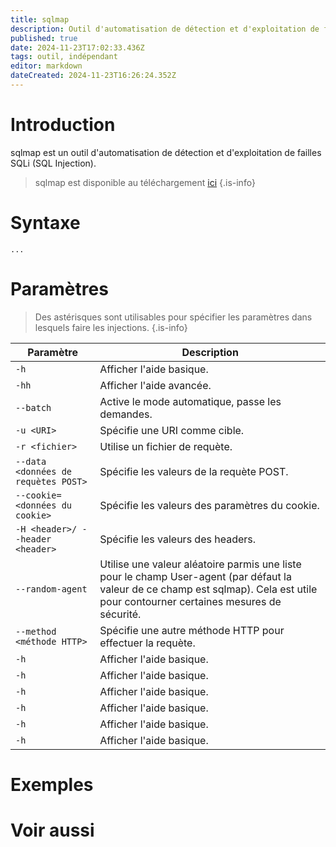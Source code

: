 ```yaml
---
title: sqlmap
description: Outil d'automatisation de détection et d'exploitation de failles SQLi (SQL Injection).
published: true
date: 2024-11-23T17:02:33.436Z
tags: outil, indépendant
editor: markdown
dateCreated: 2024-11-23T16:26:24.352Z
---
```


# Introduction

sqlmap est un outil d'automatisation de détection et d'exploitation de failles SQLi (SQL Injection).

> sqlmap est disponible au téléchargement [ici](https://github.com/sqlmapproject/sqlmap)
{.is-info}

# Syntaxe

`...`

# Paramètres

> Des astérisques sont utilisables pour spécifier les paramètres dans lesquels faire les injections.
{.is-info}

| Paramètre | Description |
| --------- | ----------- |
| `-h`     | Afficher l'aide basique.         |
| `-hh`     | Afficher l'aide avancée.         |
| `--batch`     | Active le mode automatique, passe les demandes.         |
| `-u <URI>`     | Spécifie une URI comme cible.         |
| `-r <fichier>`     | Utilise un fichier de requète.         |
| `--data <données de requètes POST>`     | Spécifie les valeurs de la requète POST.          |
| `--cookie=<données du cookie>`     | Spécifie les valeurs des paramètres du cookie.      |
| `-H <header>/ --header <header>`     | Spécifie les valeurs des headers.         |
| `--random-agent`     | Utilise une valeur aléatoire parmis une liste pour le champ User-agent (par défaut la valeur de ce champ est sqlmap). Cela est utile pour contourner certaines mesures de sécurité.         |
| `--method <méthode HTTP>`     | Spécifie une autre méthode HTTP pour effectuer la requète.         |
| `-h`     | Afficher l'aide basique.         |
| `-h`     | Afficher l'aide basique.         |
| `-h`     | Afficher l'aide basique.         |
| `-h`     | Afficher l'aide basique.         |
| `-h`     | Afficher l'aide basique.         |
| `-h`     | Afficher l'aide basique.         |


# Exemples

# Voir aussi
